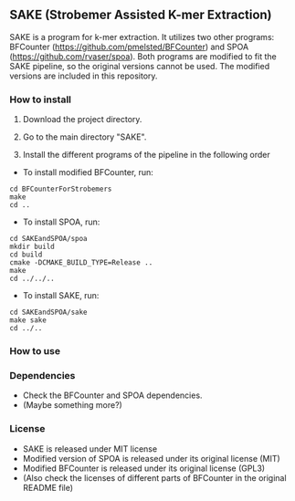 ## SAKE (Strobemer Assisted K-mer Extraction)

SAKE is a program for k-mer extraction. It utilizes two other programs: BFCounter (https://github.com/pmelsted/BFCounter) and SPOA (https://github.com/rvaser/spoa). Both programs are modified to fit the SAKE pipeline, so the original versions cannot be used. The modified versions are included in this repository. 


### How to install

1. Download the project directory.

2. Go to the main directory "SAKE".

3. Install the different programs of the pipeline in the following order
 
* To install modified BFCounter, run:

```
cd BFCounterForStrobemers
make
cd ..
```

* To install SPOA, run:

```
cd SAKEandSPOA/spoa
mkdir build
cd build
cmake -DCMAKE_BUILD_TYPE=Release ..
make
cd ../../..
```

* To install SAKE, run:

```
cd SAKEandSPOA/sake
make sake
cd ../..
```
### How to use


### Dependencies

* Check the BFCounter and SPOA dependencies.
* (Maybe something more?)

### License
* SAKE is released under MIT license 
* Modified version of SPOA is released under its original license (MIT)
* Modified BFCounter is released under its original license (GPL3)
* (Also check the licenses of different parts of BFCounter in the original README file)
